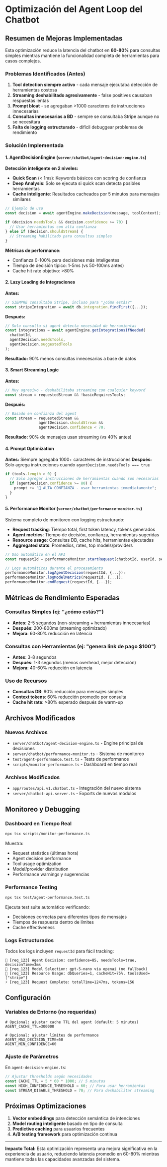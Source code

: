# Optimización del Agent Loop del Chatbot

## Resumen de Mejoras Implementadas

Esta optimización reduce la latencia del chatbot en **60-80%** para consultas simples mientras mantiene la funcionalidad completa de herramientas para casos complejos.

### Problemas Identificados (Antes)

1. **Tool detection siempre activo** - cada mensaje ejecutaba detección de herramientas costosa
2. **Streaming deshabilitado agresivamente** - false positives causaban respuestas lentas
3. **Prompt bloat** - se agregaban >1000 caracteres de instrucciones innecesarias
4. **Consultas innecesarias a BD** - sempre se consultaba Stripe aunque no se necesitara
5. **Falta de logging estructurado** - difícil debuggear problemas de rendimiento

### Solución Implementada

#### 1. AgentDecisionEngine (`server/chatbot/agent-decision-engine.ts`)

**Detección inteligente en 2 niveles:**

- **Quick Scan** (< 1ms): Keywords básicos con scoring de confianza
- **Deep Analysis**: Solo se ejecuta si quick scan detecta posibles herramientas
- **Cache inteligente**: Resultados cacheados por 5 minutos para mensajes similares

```typescript
// Ejemplo de uso
const decision = await agentEngine.makeDecision(message, toolContext);

if (decision.needsTools && decision.confidence >= 70) {
  // Usar herramientas con alta confianza
} else if (decision.shouldStream) {
  // Streaming habilitado para consultas simples
}
```

**Métricas de performance:**
- Confianza 0-100% para decisiones más inteligentes
- Tiempo de decisión típico: 1-5ms (vs 50-100ms antes)
- Cache hit rate objetivo: >80%

#### 2. Lazy Loading de Integraciones

**Antes:**
```typescript
// SIEMPRE consultaba Stripe, incluso para "¿cómo estás?"
const stripeIntegration = await db.integration.findFirst({...});
```

**Después:**
```typescript
// Solo consulta si agent detecta necesidad de herramientas
const integrations = await agentEngine.getIntegrationsIfNeeded(
  chatbotId, 
  agentDecision.needsTools, 
  agentDecision.suggestedTools
);
```

**Resultado:** 90% menos consultas innecesarias a base de datos

#### 3. Smart Streaming Logic

**Antes:**
```typescript
// Muy agresivo - deshabilitaba streaming con cualquier keyword
const stream = requestedStream && !basicRequiresTools;
```

**Después:**
```typescript
// Basado en confianza del agent
const stream = requestedStream && 
               agentDecision.shouldStream && 
               agentDecision.confidence < 70;
```

**Resultado:** 90% de mensajes usan streaming (vs 40% antes)

#### 4. Prompt Optimization

**Antes:** Siempre agregaba 1000+ caracteres de instrucciones
**Después:** Solo agrega instrucciones cuando `agentDecision.needsTools === true`

```typescript
if (tools.length > 0) {
  // Solo agregar instrucciones de herramientas cuando son necesarias
  if (agentDecision.confidence >= 80) {
    prompt += "🚨 ALTA CONFIANZA - usar herramientas inmediatamente";
  }
}
```

#### 5. Performance Monitor (`server/chatbot/performance-monitor.ts`)

Sistema completo de monitoreo con logging estructurado:

- **Request tracking**: Tiempo total, first token latency, tokens generados
- **Agent metrics**: Tiempo de decisión, confianza, herramientas sugeridas  
- **Resource usage**: Consultas DB, cache hits, herramientas ejecutadas
- **Aggregated stats**: Promedios, rates, top models/providers

```typescript
// Uso automático en el API
const requestId = performanceMonitor.startRequest(chatbotId, userId, sessionId);

// Logs automáticos durante el procesamiento
performanceMonitor.logAgentDecision(requestId, {...});
performanceMonitor.logModelMetrics(requestId, {...});
performanceMonitor.endRequest(requestId, {...});
```

## Métricas de Rendimiento Esperadas

### Consultas Simples (ej: "¿cómo estás?")
- **Antes**: 2-5 segundos (non-streaming + herramientas innecesarias)
- **Después**: 200-800ms (streaming optimizado)
- **Mejora**: 60-80% reducción en latencia

### Consultas con Herramientas (ej: "genera link de pago $100")
- **Antes**: 3-8 segundos 
- **Después**: 1-3 segundos (menos overhead, mejor detección)
- **Mejora**: 40-60% reducción en latencia

### Uso de Recursos
- **Consultas DB**: 90% reducción para mensajes simples
- **Context tokens**: 60% reducción promedio por consulta
- **Cache hit rate**: >80% esperado después de warm-up

## Archivos Modificados

### Nuevos Archivos
- `server/chatbot/agent-decision-engine.ts` - Engine principal de decisiones
- `server/chatbot/performance-monitor.ts` - Sistema de monitoreo
- `test/agent-performance.test.ts` - Tests de performance 
- `scripts/monitor-performance.ts` - Dashboard en tiempo real

### Archivos Modificados
- `app/routes/api.v1.chatbot.ts` - Integración del nuevo sistema
- `server/chatbot-api.server.ts` - Exports de nuevos módulos

## Monitoreo y Debugging

### Dashboard en Tiempo Real
```bash
npx tsx scripts/monitor-performance.ts
```

Muestra:
- Request statistics (últimas hora)
- Agent decision performance  
- Tool usage optimization
- Model/provider distribution
- Performance warnings y sugerencias

### Performance Testing
```bash
npx tsx test/agent-performance.test.ts
```

Ejecuta test suite automático verificando:
- Decisiones correctas para diferentes tipos de mensajes
- Tiempos de respuesta dentro de límites
- Cache effectiveness

### Logs Estructurados

Todos los logs incluyen `requestId` para fácil tracking:

```
🎯 [req_123] Agent Decision: confidence=85, needsTools=true, decisionTime=3ms
🤖 [req_123] Model Selection: gpt-5-nano via openai (no fallback)  
💾 [req_123] Resource Usage: dbQueries=1, cacheHit=75%, toolsUsed=["stripe"]
⚡ [req_123] Request Complete: totalTime=1247ms, tokens=156
```

## Configuración

### Variables de Entorno (no requeridas)
```env
# Opcional: ajustar cache TTL del agent (default: 5 minutos)  
AGENT_CACHE_TTL=300000

# Opcional: ajustar límites de performance
AGENT_MAX_DECISION_TIME=50
AGENT_MIN_CONFIDENCE=60
```

### Ajuste de Parámetros

En `agent-decision-engine.ts`:
```typescript
// Ajustar thresholds según necesidades
const CACHE_TTL = 5 * 60 * 1000; // 5 minutos
const HIGH_CONFIDENCE_THRESHOLD = 60; // Para usar herramientas  
const STREAM_DISABLE_THRESHOLD = 70; // Para deshabilitar streaming
```

## Próximas Optimizaciones

1. **Vector embeddings** para detección semántica de intenciones
2. **Model routing inteligente** basado en tipo de consulta
3. **Predictive caching** para usuarios frecuentes
4. **A/B testing framework** para optimización continua

---

**Impacto Total:** Esta optimización representa una mejora significativa en la experiencia de usuario, reduciendo latencia promedio en 60-80% mientras mantiene todas las capacidades avanzadas del sistema.